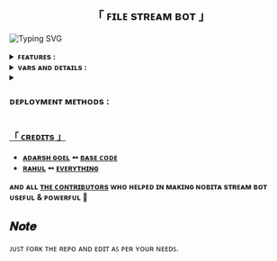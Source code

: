 <h2 align="center">
  「 ꜰɪʟᴇ sᴛʀᴇᴀᴍ ʙᴏᴛ 」
</h2>


![Typing SVG](https://readme-typing-svg.herokuapp.com/?lines=FILE+STREAM+BOT+!;CREATED+BY+RAHUL+CodeXBots!;A+ADVANCE+BOT+WITH+COOL+FEATURES!)
</p>


<details>
  <summary><b>ꜰᴇᴀᴛᴜʀᴇs :</b></summary>
  
<p>
<p>
👉  Ping check.<br>
👉  User DC Check.<br>
👉  Superfast interface.<br>
👉  Password Protection.<br>
👉  User Freindly Interface.<br>
👉  Update channel Support.<br>
👉  Custom Domain support.<br>
👉  No ads in generated links.<br>
👉  All unwanted code removed.<br>
👉  Multiplayer Stream Players Added.<br>
👉  Real time CPU , RAM , Internet usage.<br>
👉  Superfast download and stream links.<br>
👉  Mongodb database support for broadcasting.<br>
👉  Along with the links you also get file information like name,size ,etc.<br>
👉  A lot more tired of writing check out by deploying it.<br>
</details>


<details>
   <summary><b>ᴠᴀʀs ᴀɴᴅ ᴅᴇᴛᴀɪʟs :</b></summary>

<p>
<p>
  
`API_ID` : Enter Your Telegram API ID.

`API_HASH` : Enter Your Telegram API HASH.
  
`MY_PASS` : Enter Bot Password or leave Empty

`BOT_TOKEN` : Enter Your Bot Token

`BIN_CHANNEL` : Enter ID of your Bin / Log Channel.
  
`OWNER_USERNAME` : Enter Your Telegram User Name

`OWNER_ID` : Your Telegram User ID

`DATABASE_URL` : Enter Your MongoDB Database URL

`UPDATES_CHANNEL` : Enter Username of Your Update Channel without '@'

`WORKERS` : Number of maximum concurrent workers for handling incoming updates. Defaults to `3`

`PORT` : The port that you want your webapp to be listened to. Defaults to `8080`

`WEB_SERVER_BIND_ADDRESS` : Your server bind adress. Defauls to `0.0.0.0`

`NO_PORT` : If you don't want your port to be displayed. You should point your `PORT` to `80` (http) or `443` (https) for the links to work. Ignore this if you're on Heroku.

`FQDN` :  A Fully Qualified Domain Name if present. Defaults to `WEB_SERVER_BIND_ADDRESS`

`BANNED_CHANNELS` : Put IDs of Banned Channels where bot will not work. You can add multiple IDs & separate with <kbd>Space</kbd>.

`SLEEP_THRESHOLD` : Set a sleep threshold for flood wait exceptions happening globally in this telegram bot instance, below which any request that raises a flood wait will be automatically invoked again after sleeping for the required amount of time. Flood wait exceptions requiring higher waiting times will be raised. Defaults to 60 seconds.
</details>


<details>
    <summary><h3><b>ᴅᴇᴘʟᴏʏᴍᴇɴᴛ ᴍᴇᴛʜᴏᴅs :</b></h3></summary>
<h3 align="center">
    ─「 ᴅᴇᴩʟᴏʏ ᴏɴ ʜᴇʀᴏᴋᴜ 」─
</h3>

<p align="center"><a href="https://github.com/CodeXBots/File-Stream-Bot">
  <img src="https://www.herokucdn.com/deploy/button.svg" alt="Deploy On Heroku">
</a></p>
<h3 align="center">
    ─「 ᴅᴇᴩʟᴏʏ ᴏɴ ᴋᴏʏᴇʙ 」─
</h3>
<p align="center"><a href="https://app.koyeb.com/deploy?type=git&repository=github.com/CodeXBots/File-Stream-Bot&branch=main&name=File-Stream-Bot">
  <img src="https://www.koyeb.com/static/images/deploy/button.svg" alt="Deploy On Koyeb">
</a></p>
<h3 align="center">
    ─「 ᴅᴇᴩʟᴏʏ ᴏɴ ʀᴀɪʟᴡᴀʏ 」─
</h3>
<p align="center"><a href="https://railway.app/deploy?template=https://github.com/CodeXBots/File-Stream-Bot"">
     <img height="45px" src="https://railway.app/button.svg">
</a></p>
<h3 align="center">
    ─「 ᴅᴇᴩʟᴏʏ ᴏɴ ʀᴇɴᴅᴇʀ 」─
</h3>
<p align="center"><a href="https://render.com/deploy?repo=https://github.com/CodeXBots/File-Stream-Bot">
<img src="https://render.com/images/deploy-to-render-button.svg" alt="Deploy to Render">
</a></p>
<h3 align="center">
    ─「 ᴅᴇᴩʟᴏʏ ᴏɴ HostingUp ᴠᴘs 」─
</h3>
<p align="center"><a href="https://hpanel.hostingup.in/store/special-bot-hostings/special-tg-business-plan">
<img src="https://hostingup.in/logo-white.svg" alt="Deploy to HostingUp">
<p>
<pre>
hdocker https://github.com/HostingUp/HostingUp-VPS-CodeXBots-File-Stream-Bot PORT_NUMBER
</pre>
</p>
</details>


<h3>「 ᴄʀᴇᴅɪᴛs 」
</h3>

- <b>[ᴀᴅᴀʀsʜ ɢᴏᴇʟ](https://github.com/adarsh-goel)  ➻  [ʙᴀsᴇ ᴄᴏᴅᴇ](https://github.com/adarsh-goel/FileStreamBot-pro) </b>
- <b>[ʀᴀʜᴜʟ](https://github.com/CodeXBots)  ➻  [ᴇᴠᴇʀʏᴛʜɪɴɢ](https://youtube.com/@RahulReviews) </b>
 
<b>ᴀɴᴅ ᴀʟʟ [ᴛʜᴇ ᴄᴏɴᴛʀɪʙᴜᴛᴏʀs](https://telegram.me/CodeXSupport) ᴡʜᴏ ʜᴇʟᴩᴇᴅ ɪɴ ᴍᴀᴋɪɴɢ ɴᴏʙɪᴛᴀ sᴛʀᴇᴀᴍ ʙᴏᴛ ᴜsᴇꜰᴜʟ & ᴩᴏᴡᴇʀꜰᴜʟ 🖤 </b>


##  𝑵𝒐𝒕𝒆

ᴊᴜꜱᴛ ꜰᴏʀᴋ ᴛʜᴇ ʀᴇᴘᴏ ᴀɴᴅ ᴇᴅɪᴛ ᴀꜱ ᴘᴇʀ ʏᴏᴜʀ ɴᴇᴇᴅꜱ.
